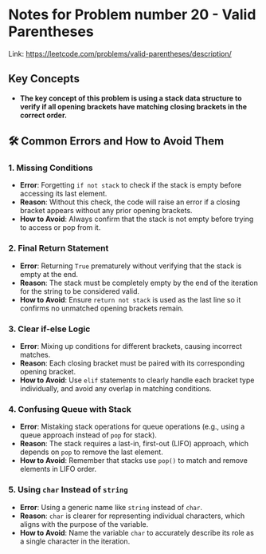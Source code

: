 # Notes for Problem number 20 - Valid Parentheses

Link: https://leetcode.com/problems/valid-parentheses/description/

## Key Concepts
- **The key concept of this problem is using a stack data structure to verify if all opening brackets have matching closing brackets in the correct order.**

## 🛠️ Common Errors and How to Avoid Them

### 1. Missing Conditions
- **Error**: Forgetting `if not stack` to check if the stack is empty before accessing its last element.
- **Reason**: Without this check, the code will raise an error if a closing bracket appears without any prior opening brackets.
- **How to Avoid**: Always confirm that the stack is not empty before trying to access or pop from it.

### 2. Final Return Statement
- **Error**: Returning `True` prematurely without verifying that the stack is empty at the end.
- **Reason**: The stack must be completely empty by the end of the iteration for the string to be considered valid.
- **How to Avoid**: Ensure `return not stack` is used as the last line so it confirms no unmatched opening brackets remain.

### 3. Clear if-else Logic
- **Error**: Mixing up conditions for different brackets, causing incorrect matches.
- **Reason**: Each closing bracket must be paired with its corresponding opening bracket.
- **How to Avoid**: Use `elif` statements to clearly handle each bracket type individually, and avoid any overlap in matching conditions.

### 4. Confusing Queue with Stack
- **Error**: Mistaking stack operations for queue operations (e.g., using a queue approach instead of `pop` for stack).
- **Reason**: The stack requires a last-in, first-out (LIFO) approach, which depends on `pop` to remove the last element.
- **How to Avoid**: Remember that stacks use `pop()` to match and remove elements in LIFO order.

### 5. Using `char` Instead of `string`
- **Error**: Using a generic name like `string` instead of `char`.
- **Reason**: `char` is clearer for representing individual characters, which aligns with the purpose of the variable.
- **How to Avoid**: Name the variable `char` to accurately describe its role as a single character in the iteration.
